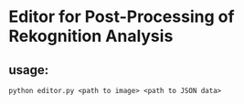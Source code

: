 # Editor for Post-Processing of Rekognition Analysis
## usage:

    python editor.py <path to image> <path to JSON data> 